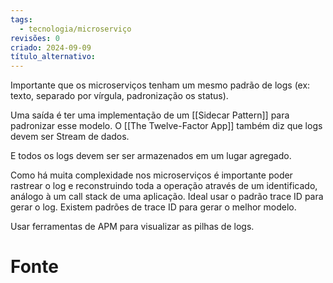 ```yaml
---
tags:
  - tecnologia/microserviço
revisões: 0
criado: 2024-09-09
título_alternativo:
---
```

Importante que os microserviços tenham um mesmo padrão de logs (ex: texto, separado por vírgula, padronização os status). 

Uma saída é ter uma implementação de um [[Sidecar Pattern]] para padronizar esse modelo.  O [[The Twelve-Factor App]] também diz que logs devem ser Stream de dados. 

E todos os logs devem ser ser armazenados em um lugar agregado.

Como há muita complexidade nos microserviços é importante poder rastrear o log e reconstruindo toda a operação através de um identificado, análogo à um call stack de uma aplicação. Ideal usar o padrão trace ID para gerar o log. Existem padrões de trace ID para gerar o melhor modelo.

Usar ferramentas de APM para visualizar as pilhas de logs.

# Fonte
